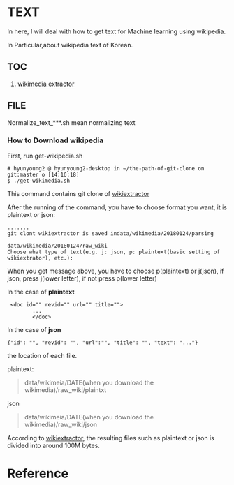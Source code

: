 # TEXT 

In here, I will deal with how to get text for Machine learning using wikipedia. 

In Particular,about wikipedia text of Korean. 

## TOC

 01. [wikimedia extractor](https://github.com/hyunyoung2/hyunyoung2_Machine_Learning/blob/master/Tutorial/Tensorflow/02.DataSetting/TEXT/01.Wikimedia_Extractor.ipynb)


## FILE 

 Normalize_text_\*\*\*.sh mean normalizing text 

### How to Download wikipedia 

 First, run get-wikipedia.sh
 
```shell
# hyunyoung2 @ hyunyoung2-desktop in ~/the-path-of-git-clone on git:master o [14:16:18] 
$ ./get-wikimedia.sh 
```

 This command contains git clone of [wikiextractor](https://github.com/attardi/wikiextractor)
 
 After the running of the command, you have to choose format you want, it is plaintext or json:

```shell
.......
git clont wikiextractor is saved indata/wikimedia/20180124/parsing

data/wikimedia/20180124/raw_wiki
Choose what type of text(e.g. j: json, p: plaintext(basic setting of wikiextrator), etc.): 
```

When you get message above, you have to choose p(plaintext) or j(json), if json, press j(lower letter), if not press p(lower letter)

 In the case of **plaintext**
 
```
 <doc id="" revid="" url="" title="">
        ...
        </doc>
```
 
  In the case of **json** 
  
```
{"id": "", "revid": "", "url":"", "title": "", "text": "..."}
```

the location of each file. 

plaintext:

> data/wikimeia/DATE(when you download the wikimedia)/raw_wiki/plaintxt

json

> data/wikimeia/DATE(when you download the wikimedia)/raw_wiki/json

According to [wikiextractor](https://github.com/attardi/wikiextractor), the resulting files such as plaintext or json is divided into around 100M bytes.


# Reference

